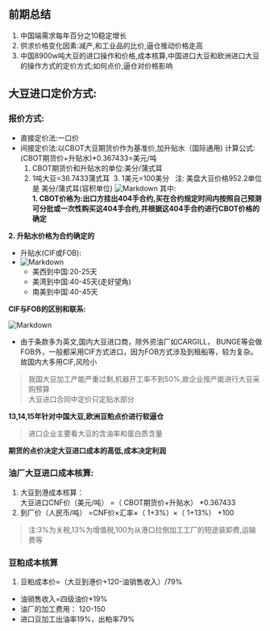 ## 前期总结
1. 中国端需求每年百分之10稳定增长
2. 供求价格变化因素:减产,和工业品的比价,逼仓推动价格走高
3. 中国8900w吨大豆的进口操作和价格,成本核算,中国进口大豆和欧洲进口大豆的操作方式的定价方式;如何点价,逼仓对价格影响

## 大豆进口定价方式:
### 报价方式:  
- 直接定价法:一口价  
- 间接定价法:以CBOT大豆期货价作为基准价,加升贴水（国际通用)
计算公式:(CBOT期货价+升贴水)*0.367433=美元/吨  
  1. CBOT期货价和升贴水的单位:美分/蒲式耳
  2. 1吨大豆=36.7433蒲式耳
  3. 1美元=100美分  
注: 美盘大豆价格952.2单位是 美分/蒲式耳(容积单位)
 ![Markdown](http://i1.piimg.com/1949/4afd3d1aa2019ab9.png)
其中:  
**1. CBOT价格为:出口方挂出404手合约,买在合约规定时间内按照自己预测可分批或一次性购买这404手合约,并根据这404手合约进行CBOT价格的确定**  

**2. 升贴水价格为合约确定的**  

- 升贴水(CIF或FOB):
- ![Markdown](http://i1.piimg.com/1949/4a84d9f9071520fa.jpg) 
  - 美西到中国:20-25天  
  - 美湾到中国:40-45天(走好望角)
  - 南美到中国:40-45天  
  
**CIF与FOB的区别和联系:**  

![Markdown](http://i2.muimg.com/1949/26472e163ffcbebb.png)  
- 由于条款多为英文,国内大豆进口商，除外资油厂如CARGILL， BUNGE等会做FOB外，一般都采用CIF方式进口，因为FOB方式涉及到租船等，较为复杂。故国内大多用CIF,风险小  
> 我国大豆加工产能严重过剩,机器开工率不到50%,故企业按产能进行大豆采购预算  
大豆进口合同中定价只定贴水部分  

**13,14,15年针对中国大豆,欧洲豆粕点价进行软逼仓**  

> 进口企业主要看大豆的含油率和蛋白质含量  

**期货的点价决定大豆进口成本的高低,成本决定利润**  
### 油厂大豆进口成本核算:  
1. 大豆到港成本核算：  
大豆进口CNF价（美元/吨） =（ CBOT期货价+升贴水） *0.367433
2. 到厂价（人民币/吨） =CNF价×汇率×（ 1+3%）×（ 1+13%） +100  
> 注:3%为关税,13%为增值税,100为从港口拉倒加工工厂的短途装卸费,运输费等
### 豆粕成本核算  
1. 豆粕成本价=（大豆到港价+120-油销售收入）/79%
- 油销售收入=四级油价*19%  
- 油厂的加工费用： 120-150  
- 进口豆加工出油率19%，出粕率79%
